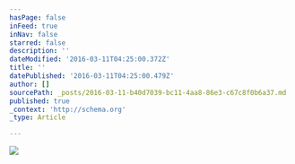 ```yaml
---
hasPage: false
inFeed: true
inNav: false
starred: false
description: ''
dateModified: '2016-03-11T04:25:00.372Z'
title: ''
datePublished: '2016-03-11T04:25:00.479Z'
author: []
sourcePath: _posts/2016-03-11-b40d7039-bc11-4aa8-86e3-c67c8f0b6a37.md
published: true
_context: 'http://schema.org'
_type: Article

---
```

![](https://the-grid-user-content.s3-us-west-2.amazonaws.com/7da0c830-ac90-49c3-82f5-465c7ea5d898.jpg)
